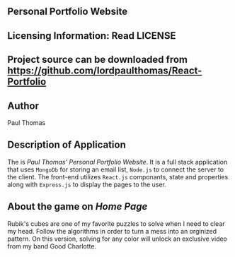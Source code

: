 Personal Portfolio Website
--------------------------

Licensing Information: Read LICENSE
---
Project source can be downloaded from https://github.com/lordpaulthomas/React-Portfolio
-----
Author
-----
Paul Thomas

Description of Application
-----------------
The is *Paul Thomas' Personal Portfolio Website*.  It is a full stack application that uses `MongoDb` for storing an email list, `Node.js` to connect the server to the client.  The front-end utilizes `React.js` componants, state and properties along with `Express.js` to display the pages to the user. 


About the game on *Home Page*
-----------
Rubik's cubes are one of my favorite puzzles to solve when I need to clear my head.  Follow the algorithms in order to turn a mess into an orginized pattern.  On this version, solving for any color will unlock an exclusive video from my band Good Charlotte.  

